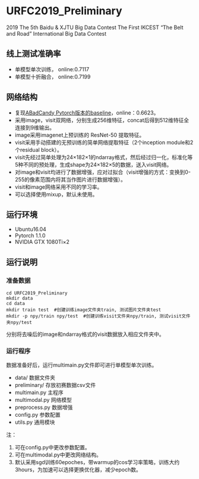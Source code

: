 # URFC2019_Preliminary
2019 The 5th Baidu & XJTU Big Data Contest The First IKCEST “The Belt and Road” International Big Data Contest

## 线上测试准确率 
- 单模型单次训练， online:0.7117
- 单模型十折融合， online:0.7199

## 网络结构
- 复现[ABadCandy Pytorch版本的baseline](https://github.com/ABadCandy/BaiDuBigData19-URFC)，online：0.6623。
- 采用image，visit双网络，分别生成256维特征，concat后得到512维特征全连接到9维输出。
- image采用imagenet上预训练的 ResNet-50 提取特征。
- visit采用手动搭建的无预训练的简单网络提取特征（2个inception module和2个residual block）。
- visit先经过简单处理为24×182×1的ndarray格式，然后经过归一化，标准化等5种不同的预处理，生成shape为24×182×5的数据，送入visit网络。
- 对image和visit均进行了数据增强，应对过拟合（visit增强的方式：变换到0-255的像素范围内将其当作图片进行数据增强）。
- visit和image网络采用不同的学习率。
- 可以选择使用mixup，默认未使用。

## 运行环境
- Ubuntu16.04
- Pytorch 1.1.0
- NVIDIA GTX 1080Ti×2
## 运行说明
### 准备数据
```
cd URFC2019_Preliminary
mkdir data
cd data
mkdir train test  #创建训练image文件夹train, 测试图片文件夹test
mkdir -p npy/train npy/test  #创建训练visit文件夹npy/train, 测试visit文件夹npy/test
```
分别将去噪后的image和ndarray格式的visit数据放入相应文件夹中。
 
### 运行程序
数据准备好后，运行multimain.py文件即可进行单模型单次训练。
 
- data/ 数据文件夹
- preliminary/ 存放初赛数据csv文件
- multimain.py 主程序
- multimodal.py 网络模型
- preprocess.py 数据增强
- config.py 参数配置
- utils.py 通用模块

注：
1. 可在config.py中更改参数配置。
2. 可在multimodal.py中更改网络结构。
3. 默认采用sgd训练60epoches，带warmup的cos学习率策略，训练大约3hours，为加速可以选择更换优化器，减少epoch数。

